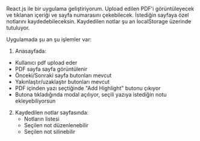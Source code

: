 React.js ile bir uygulama geliştiriyorum. Upload edilen PDF'i görüntüleyecek ve tıklanan içeriği ve sayfa numarasını çekebilecek.
İstediğin sayfaya özel notlarını kaydedebileceksin. Kaydedilen notlar şu an localStorage üzerinde tutuluyor.

Uygulamada şu an şu işlemler var:
1. Anasayfada: 
* Kullanıcı pdf upload eder
* PDF sayfa sayfa görüntülenir
* Önceki/Sonraki sayfa butonları mevcut
* Yakınlaştır/uzaklaştır butonları mevcut
* PDF içinden yazı seçtiğinde "Add Highlight" butonu çıkıyor
* Butona tıkladığında modal açılıyor, seçili yazıya istediğin notu ekleyebiliyorsun

2. Kaydedilen notlar sayfasında: 
    * Notların listesi
    * Seçilen not düzenlenebilir
    * Seçilen not silinebilir
